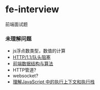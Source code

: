 # fe-interview
前端面试题
### 未理解问题
- js浮点数类型，数值的计算
- [HTTP/1.1/队头阻塞](https://zhuanlan.zhihu.com/p/330300133)
- [前端数据结构与算法](https://github.com/azl397985856/leetcode/tree/master/thinkings)
- HTTP管道?
- websocket?
- [理解JavaScript 中的执行上下文和执行栈](https://muyiy.cn/blog/1/1.1.html#%E6%89%A7%E8%A1%8C%E4%B8%8A%E4%B8%8B%E6%96%87%E7%9A%84%E7%B1%BB%E5%9E%8B)
